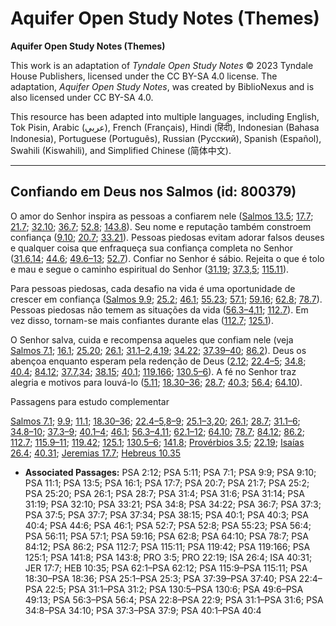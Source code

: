 # Aquifer Open Study Notes (Themes)

**Aquifer Open Study Notes (Themes)**

This work is an adaptation of *Tyndale Open Study Notes* © 2023 Tyndale House Publishers, licensed under the CC BY\-SA 4\.0 license. The adaptation, *Aquifer Open Study Notes*, was created by BiblioNexus and is also licensed under CC BY\-SA 4\.0\.

This resource has been adapted into multiple languages, including English, Tok Pisin, Arabic (عربي), French (Français), Hindi (हिंदी), Indonesian (Bahasa Indonesia), Portuguese (Português), Russian (Русский), Spanish (Español), Swahili (Kiswahili), and Simplified Chinese (简体中文).



--------------------------------

## Confiando em Deus nos Salmos (id: 800379)

O amor do Senhor inspira as pessoas a confiarem nele ([Salmos 13\.5](https://ref.ly/Ps13:5); [17\.7](https://ref.ly/Ps17:7); [21\.7](https://ref.ly/Ps21:7); [32\.10](https://ref.ly/Ps32:10); [36\.7](https://ref.ly/Ps36:7); [52\.8](https://ref.ly/Ps52:8); [143\.8](https://ref.ly/Ps143:8)). Seu nome e reputação também constroem confiança ([9\.10](https://ref.ly/Ps9:10); [20\.7](https://ref.ly/Ps20:7); [33\.21](https://ref.ly/Ps33:21)). Pessoas piedosas evitam adorar falsos deuses e qualquer coisa que enfraqueça sua confiança completa no Senhor ([31\.6](https://ref.ly/Ps31:6),[14](https://ref.ly/Ps31:14); [44\.6](https://ref.ly/Ps44:6); [49\.6–13](https://ref.ly/Ps49:6-Ps49:13); [52\.7](https://ref.ly/Ps52:7)). Confiar no Senhor é sábio. Rejeita o que é tolo e mau e segue o caminho espiritual do Senhor ([31\.19](https://ref.ly/Ps31:19); [37\.3](https://ref.ly/Ps37:3),[5](https://ref.ly/Ps37:5); [115\.11](https://ref.ly/Ps115:11)).

Para pessoas piedosas, cada desafio na vida é uma oportunidade de crescer em confiança ([Salmos 9\.9](https://ref.ly/Ps9:9); [25\.2](https://ref.ly/Ps25:2); [46\.1](https://ref.ly/Ps46:1); [55\.23](https://ref.ly/Ps55:23); [57\.1](https://ref.ly/Ps57:1); [59\.16](https://ref.ly/Ps59:16); [62\.8](https://ref.ly/Ps62:8); [78\.7](https://ref.ly/Ps78:7)). Pessoas piedosas não temem as situações da vida ([56\.3–4](https://ref.ly/Ps56:3-Ps56:4),[11](https://ref.ly/Ps56:11); [112\.7](https://ref.ly/Ps112:7)). Em vez disso, tornam\-se mais confiantes durante elas ([112\.7](https://ref.ly/Ps112:7); [125\.1](https://ref.ly/Ps125:1)).

O Senhor salva, cuida e recompensa aqueles que confiam nele (veja [Salmos 7\.1](https://ref.ly/Ps7:1); [16\.1](https://ref.ly/Ps16:1); [25\.20](https://ref.ly/Ps25:20); [26\.1](https://ref.ly/Ps26:1); [31\.1–2](https://ref.ly/Ps31:1-Ps31:2),[4](https://ref.ly/Ps31:4),[19](https://ref.ly/Ps31:19); [34\.22](https://ref.ly/Ps34:22); [37\.39–40](https://ref.ly/Ps37:39-Ps37:40); [86\.2](https://ref.ly/Ps86:2)). Deus os abençoa enquanto esperam pela redenção de Deus ([2\.12](https://ref.ly/Ps2:12); [22\.4–5](https://ref.ly/Ps22:4-Ps22:5); [34\.8](https://ref.ly/Ps34:8); [40\.4](https://ref.ly/Ps40:4); [84\.12](https://ref.ly/Ps84:12); [37\.7](https://ref.ly/Ps37:7),[34](https://ref.ly/Ps37:34); [38\.15](https://ref.ly/Ps38:15); [40\.1](https://ref.ly/Ps40:1); [119\.166](https://ref.ly/Ps119:166); [130\.5–6](https://ref.ly/Ps130:5-Ps130:6)). A fé no Senhor traz alegria e motivos para louvá\-lo ([5\.11](https://ref.ly/Ps5:11); [18\.30–36](https://ref.ly/Ps18:30-Ps18:36); [28\.7](https://ref.ly/Ps28:7); [40\.3](https://ref.ly/Ps40:3); [56\.4](https://ref.ly/Ps56:4); [64\.10](https://ref.ly/Ps64:10)).

Passagens para estudo complementar

[Salmos 7\.1](https://ref.ly/Ps7:1); [9\.9](https://ref.ly/Ps9:9); [11\.1](https://ref.ly/Ps11:1); [18\.30–36](https://ref.ly/Ps18:30-Ps18:36); [22\.4–5](https://ref.ly/Ps22:4-Ps22:5),[8–9](https://ref.ly/Ps22:8-Ps22:9); [25\.1–3](https://ref.ly/Ps25:1-Ps25:3),[20](https://ref.ly/Ps25:20); [26\.1](https://ref.ly/Ps26:1); [28\.7](https://ref.ly/Ps28:7); [31\.1–6](https://ref.ly/Ps31:1-Ps31:6); [34\.8–10](https://ref.ly/Ps34:8-Ps34:10); [37\.3–9](https://ref.ly/Ps37:3-Ps37:9); [40\.1–4](https://ref.ly/Ps40:1-Ps40:4); [46\.1](https://ref.ly/Ps46:1); [56\.3–4](https://ref.ly/Ps56:3-Ps56:4),[11](https://ref.ly/Ps56:11); [62\.1–12](https://ref.ly/Ps62:1-Ps62:12); [64\.10](https://ref.ly/Ps64:10); [78\.7](https://ref.ly/Ps78:7); [84\.12](https://ref.ly/Ps84:12); [86\.2](https://ref.ly/Ps86:2); [112\.7](https://ref.ly/Ps112:7); [115\.9–11](https://ref.ly/Ps115:9-Ps115:11); [119\.42](https://ref.ly/Ps119:42); [125\.1](https://ref.ly/Ps125:1); [130\.5–6](https://ref.ly/Ps130:5-Ps130:6); [141\.8](https://ref.ly/Ps141:8); [Provérbios 3\.5](https://ref.ly/Prov3:5); [22\.19](https://ref.ly/Prov22:19); [Isaías 26\.4](https://ref.ly/Isa26:4); [40\.31](https://ref.ly/Isa40:31); [Jeremias 17\.7](https://ref.ly/Jer17:7); [Hebreus 10\.35](https://ref.ly/Heb10:35)

* **Associated Passages:** PSA 2:12; PSA 5:11; PSA 7:1; PSA 9:9; PSA 9:10; PSA 11:1; PSA 13:5; PSA 16:1; PSA 17:7; PSA 20:7; PSA 21:7; PSA 25:2; PSA 25:20; PSA 26:1; PSA 28:7; PSA 31:4; PSA 31:6; PSA 31:14; PSA 31:19; PSA 32:10; PSA 33:21; PSA 34:8; PSA 34:22; PSA 36:7; PSA 37:3; PSA 37:5; PSA 37:7; PSA 37:34; PSA 38:15; PSA 40:1; PSA 40:3; PSA 40:4; PSA 44:6; PSA 46:1; PSA 52:7; PSA 52:8; PSA 55:23; PSA 56:4; PSA 56:11; PSA 57:1; PSA 59:16; PSA 62:8; PSA 64:10; PSA 78:7; PSA 84:12; PSA 86:2; PSA 112:7; PSA 115:11; PSA 119:42; PSA 119:166; PSA 125:1; PSA 141:8; PSA 143:8; PRO 3:5; PRO 22:19; ISA 26:4; ISA 40:31; JER 17:7; HEB 10:35; PSA 62:1–PSA 62:12; PSA 115:9–PSA 115:11; PSA 18:30–PSA 18:36; PSA 25:1–PSA 25:3; PSA 37:39–PSA 37:40; PSA 22:4–PSA 22:5; PSA 31:1–PSA 31:2; PSA 130:5–PSA 130:6; PSA 49:6–PSA 49:13; PSA 56:3–PSA 56:4; PSA 22:8–PSA 22:9; PSA 31:1–PSA 31:6; PSA 34:8–PSA 34:10; PSA 37:3–PSA 37:9; PSA 40:1–PSA 40:4

